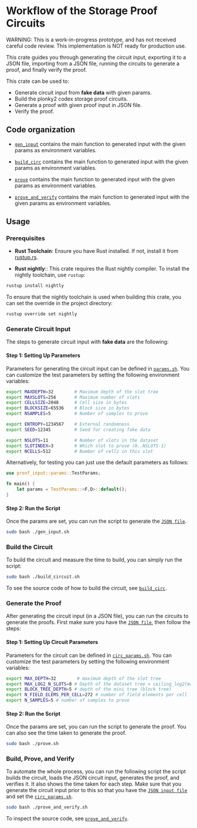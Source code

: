 # Workflow of the Storage Proof Circuits
WARNING: This is a work-in-progress prototype, and has not received careful code review. This implementation is NOT ready for production use.

This crate guides you through generating the circuit input, 
exporting it to a JSON file, importing from a JSON file, 
running the circuits to generate a proof, and finally verify the proof.

This crate can be used to:

- Generate circuit input from **fake data** with given params.
- Build the plonky2 codex storage proof circuits. 
- Generate a proof with given proof input in JSON file.
- Verify the proof.

## Code organization

- [`gen_input`](./src/bin/gen_input.rs) contains the main function to generated input with the given params as environment variables. 

- [`build_circ`](./src/bin/build_circ.rs) contains the main function to generated input with the given params as environment variables.

- [`prove`](./src/bin/prove.rs) contains the main function to generated input with the given params as environment variables.

- [`prove_and_verify`](./src/bin/prove_and_verify.rs) contains the main function to generated input with the given params as environment variables.


## Usage

### Prerequisites

- **Rust Toolchain**: Ensure you have Rust installed. If not, install it from [rustup.rs](https://rustup.rs/).

- **Rust nightly**:: This crate requires the Rust nightly compiler. To install the nightly toolchain, use `rustup`:

```bash
rustup install nightly
```

To ensure that the nightly toolchain is used when building this crate, you can set the override in the project directory:

```bash
rustup override set nightly
```

### Generate Circuit Input
The steps to generate circuit input with **fake data** are the following:

#### Step 1: Setting Up Parameters
Parameters for generating the circuit input can be defined in [`params.sh`](./params.sh).
You can customize the test parameters by setting the following environment variables:

```bash
export MAXDEPTH=32        # Maximum depth of the slot tree
export MAXSLOTS=256       # Maximum number of slots
export CELLSIZE=2048      # Cell size in bytes
export BLOCKSIZE=65536    # Block size in bytes
export NSAMPLES=5         # Number of samples to prove

export ENTROPY=1234567    # External randomness
export SEED=12345         # Seed for creating fake data

export NSLOTS=11          # Number of slots in the dataset
export SLOTINDEX=3        # Which slot to prove (0..NSLOTS-1)
export NCELLS=512         # Number of cells in this slot
```
Alternatively, for testing you can just use the default parameters as follows:

```rust
use proof_input::params::TestParams;

fn main() {
    let params = TestParams::<F,D>::default();
}
```
#### Step 2: Run the Script
Once the params are set, you can run the script to generate the [`JSON file`](./input.json).

```bash
sudo bash ./gen_input.sh
```

### Build the Circuit
To build the circuit and measure the time to build, you can simply run the script:
```bash
sudo bash ./build_circuit.sh
```
To see the source code of how to build the circuit, see [`build_circ`](./src/bin/build_circ.rs).

### Generate the Proof
After generating the circuit input (in a JSON file),
you can run the circuits to generate the proofs.
First make sure you have the [`JSON file`](./input.json), then follow the steps:

#### Step 1: Setting Up Circuit Parameters
Parameters for the circuit can be defined in [`circ_params.sh`](./circ_params.sh).
You can customize the test parameters by setting the following environment variables:
```bash
export MAX_DEPTH=32        # maximum depth of the slot tree
export MAX_LOG2_N_SLOTS=8 # Depth of the dataset tree = ceiling_log2(max_slots)
export BLOCK_TREE_DEPTH=5 # depth of the mini tree (block tree)
export N_FIELD_ELEMS_PER_CELL=272 # number of field elements per cell
export N_SAMPLES=5 # number of samples to prove
```

#### Step 2: Run the Script
Once the params are set, you can run the script to generate the proof.
You can also see the time taken to generate the proof. 

```bash
sudo bash ./prove.sh
```

### Build, Prove, and Verify
To automate the whole process, you can run the following script 
the script builds the circuit, loads the JSON circuit input, generates the proof, and verifies it. 
It also shows the time taken for each step. 
Make sure that you generate the circuit input prior to this so that you have the [`JSON input file`](./input.json) and set the [`circ_params.sh`](./circ_params.sh).

```bash
sudo bash ./prove_and_verify.sh
```
To inspect the source code, see [`prove_and_verify`](./src/bin/prove_and_verify.rs).
